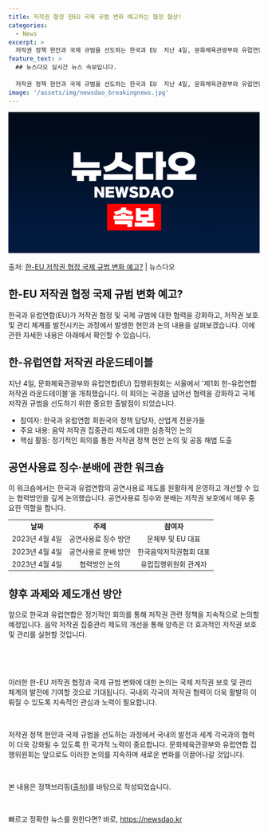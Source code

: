 ```yaml
---
title: 저작권 협정 한EU 국제 규범 변화 예고하는 협정 협상!
categories:
  - News
excerpt: >
  저작권 정책 현안과 국제 규범을 선도하는 한국과 EU  지난 4일, 문화체육관광부와 유럽연합(EU) 집행위원…
feature_text: >
  ## 뉴스다오 실시간 뉴스 속보입니다.

  저작권 정책 현안과 국제 규범을 선도하는 한국과 EU  지난 4일, 문화체육관광부와 유럽연합(EU) 집행위원…
image: '/assets/img/newsdao_breakingnews.jpg'
---
```


![뉴스다오 속보](/assets/img/newsdao_breakingnews.jpg)

<p>출처: <a href="https://newsdao.kr/4644" rel="dofollow">한-EU 저작권 협정 국제 규범 변화 예고?</a> | 뉴스다오</p>

<h2 data-ke-size="size26">한-EU 저작권 협정 국제 규범 변화 예고?</h2>
<p data-ke-size="size16">한국과 유럽연합(EU)가 저작권 협정 및 국제 규범에 대한 협력을 강화하고, 저작권 보호 및 관리 체계를 발전시키는 과정에서 발생한 현안과 논의 내용을 살펴보겠습니다. 이에 관한 자세한 내용은 아래에서 확인할 수 있습니다.</p>

<h2 data-ke-size="size24">한-유럽연합 저작권 라운드테이블</h2>
<p data-ke-size="size16">지난 4일, 문화체육관광부와 유럽연합(EU) 집행위원회는 서울에서 '제1회 한-유럽연합 저작권 라운드테이블'을 개최했습니다. 이 회의는 국경을 넘어선 협력을 강화하고 국제 저작권 규범을 선도하기 위한 중요한 출발점이 되었습니다. </p>

<ul>
  <li>참여자: 한국과 유럽연합 회원국의 정책 담당자, 산업계 전문가들</li>
  <li>주요 내용: 음악 저작권 집중관리 제도에 대한 심층적인 논의</li>
  <li>핵심 활동: 정기적인 회의를 통한 저작권 정책 현안 논의 및 공동 해법 도출</li>
</ul>

<h2 data-ke-size="size24">공연사용료 징수·분배에 관한 워크숍</h2>
<p data-ke-size="size16">이 워크숍에서는 한국과 유럽연합의 공연사용료 제도를 원활하게 운영하고 개선할 수 있는 협력방안을 깊게 논의했습니다. 공연사용료 징수와 분배는 저작권 보호에서 매우 중요한 역할을 합니다. </p>

<table>
  <tr>
    <td style="text-align: center; height: 17px;"><b>날짜</b></td>
    <td style="text-align: center; height: 17px;"><b>주제</b></td>
    <td style="text-align: center; height: 17px;"><b>참여자</b></td>
  </tr>
  <tr>
    <td style="text-align: center;">2023년 4월 4일</td>
    <td style="text-align: center;">공연사용료 징수 방안</td>
    <td style="text-align: center;">문체부 및 EU 대표</td>
  </tr>
  <tr>
    <td style="text-align: center;">2023년 4월 4일</td>
    <td style="text-align: center;">공연사용료 분배 방안</td>
    <td style="text-align: center;">한국음악저작권협회 대표</td>
  </tr>
  <tr>
    <td style="text-align: center;">2023년 4월 4일</td>
    <td style="text-align: center;">협력방안 논의</td>
    <td style="text-align: center;">유럽집행위원회 관계자</td>
  </tr>
</table>

<h2 data-ke-size="size24">향후 과제와 제도개선 방안</h2>
<p data-ke-size="size16">앞으로 한국과 유럽연합은 정기적인 회의를 통해 저작권 관련 정책을 지속적으로 논의할 예정입니다. 음악 저작권 집중관리 제도의 개선을 통해 양측은 더 효과적인 저작권 보호 및 관리를 실현할 것입니다. </p>

<p data-ke-size="size16">&nbsp;</p>
<p data-ke-size="size16">&nbsp;</p>

<p data-ke-size="size16">이러한 한-EU 저작권 협정과 국제 규범 변화에 대한 논의는 국제 저작권 보호 및 관리 체계의 발전에 기여할 것으로 기대됩니다. 국내외 각국의 저작권 협력이 더욱 활발히 이뤄질 수 있도록 지속적인 관심과 노력이 필요합니다. </p>
<p data-ke-size="size16">&nbsp;</p>
<p data-ke-size="size16">저작권 정책 현안과 국제 규범을 선도하는 과정에서 국내의 발전과 세계 각국과의 협력이 더욱 강화될 수 있도록 한 국가적 노력이 중요합니다. 문화체육관광부와 유럽연합 집행위원회는 앞으로도 이러한 논의를 지속하며 새로운 변화를 이끌어나갈 것입니다.</p>
<p data-ke-size="size16">&nbsp;</p>
<p data-ke-size="size16">본 내용은 정책브리핑(<a href="https://newsdao.kr/4644">출처</a>)를 바탕으로 작성되었습니다.</p>
<p data-ke-size="size16">&nbsp;</p> 

빠르고 정확한 뉴스를 원한다면? 바로, <a href="https://newsdao.kr" rel="dofollow">https://newsdao.kr</a>


    
